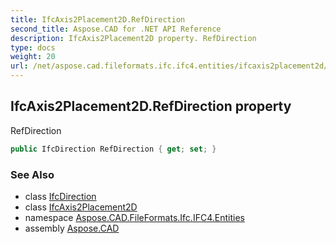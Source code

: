 ```yaml
---
title: IfcAxis2Placement2D.RefDirection
second_title: Aspose.CAD for .NET API Reference
description: IfcAxis2Placement2D property. RefDirection
type: docs
weight: 20
url: /net/aspose.cad.fileformats.ifc.ifc4.entities/ifcaxis2placement2d/refdirection/
---
```

## IfcAxis2Placement2D.RefDirection property

RefDirection

```csharp
public IfcDirection RefDirection { get; set; }
```

### See Also

* class [IfcDirection](../../ifcdirection/)
* class [IfcAxis2Placement2D](../)
* namespace [Aspose.CAD.FileFormats.Ifc.IFC4.Entities](../../ifcaxis2placement2d/)
* assembly [Aspose.CAD](../../../)


